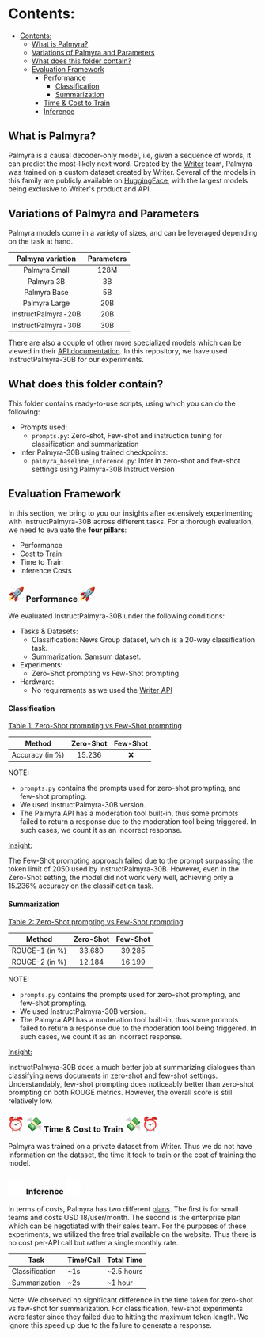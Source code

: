 # Contents:

- [Contents:](#contents)
	- [What is Palmyra?](#what-is-palmyra)
	- [Variations of Palmyra and Parameters](#variations-of-palmyra-and-parameters)
	- [What does this folder contain?](#what-does-this-folder-contain)
	- [Evaluation Framework](#evaluation-framework)
		- [ Performance ](#-performance-)
			- [Classification](#classification)
			- [Summarization](#summarization)
		- [  Time \& Cost to Train  ](#--time--cost-to-train--)
		- [ Inference ](#-inference-)

## What is Palmyra? 

Palmyra is a causal decoder-only model, i.e, given a sequence of words, it can predict the most-likely next word. Created by the [Writer](https://writer.com/) team, Palmyra was trained on a custom dataset created by Writer. Several of the models in this family are publicly available on [HuggingFace](https://huggingface.co/Writer), with the largest models being exclusive to Writer's product and API.

## Variations of Palmyra and Parameters

Palmyra models come in a variety of sizes, and can be leveraged depending on the task at hand.

| Palmyra variation     | Parameters  	|
|:---------------------:|:-------------:|
| Palmyra Small			| 128M		  	|
| Palmyra 3B			| 3B			|
| Palmyra Base			| 5B			|
| Palmyra Large			| 20B			|
| InstructPalmyra-20B	| 20B			|
| InstructPalmyra-30B	| 30B			|

There are also a couple of other more specialized models which can be viewed in their [API documentation](https://dev.writer.com/docs/models). In this repository, we have used InstructPalmyra-30B for our experiments.

## What does this folder contain? 

This folder contains ready-to-use scripts, using which you can do the following:

* Prompts used:
	* ```prompts.py```: Zero-shot, Few-shot and instruction tuning for classification and summarization
* Infer Palmyra-30B using trained checkpoints:
	* ```palmyra_baseline_inference.py```: Infer in zero-shot and few-shot settings using Palmyra-30B Instruct version

## Evaluation Framework

In this section, we bring to you our insights after extensively experimenting with InstructPalmyra-30B across different tasks. For a thorough evaluation, we need to evaluate the __four pillars__:

* Performance
* Cost to Train
* Time to Train
* Inference Costs


### <img src="../assets/rocket.gif" width="32" height="32"/> Performance <img src="../assets/rocket.gif" width="32" height="32"/>

We evaluated InstructPalmyra-30B under the following conditions:

* Tasks & Datasets:
	* Classification: News Group dataset, which is a 20-way classification task.
	* Summarization: Samsum dataset. 
* Experiments:
	* Zero-Shot prompting vs Few-Shot prompting
* Hardware:
	* No requirements as we used the [Writer API](https://dev.writer.com/docs/quickstart)
	
#### Classification ####

<u> Table 1: Zero-Shot prompting vs Few-Shot prompting </u>

|Method          | Zero-Shot  | Few-Shot |
|:--------------:|:----------:|:--------:|
|Accuracy (in %) | 15.236     | :x:      |

NOTE: 

* ```prompts.py``` contains the prompts used for zero-shot prompting, and few-shot prompting.
* We used InstructPalmyra-30B version. 
* The Palmyra API has a moderation tool built-in, thus some prompts failed to return a response due to the moderation tool being triggered. In such cases, we count it as an incorrect response.

<u> Insight: </u>

The Few-Shot prompting approach failed due to the prompt surpassing the token limit of 2050 used by InstructPalmyra-30B. However, even in the Zero-Shot setting, the model did not work very well, achieving only a 15.236% accuracy on the classification task. 

#### Summarization ####

<u> Table 2: Zero-Shot prompting vs Few-Shot prompting </u>

|Method         | Zero-Shot  | Few-Shot  |
|:-------------:|:----------:|:---------:|
|ROUGE-1 (in %) | 33.680     | 39.285    |
|ROUGE-2 (in %) | 12.184     | 16.199    |

NOTE: 

* ```prompts.py``` contains the prompts used for zero-shot prompting, and few-shot prompting.
* We used InstructPalmyra-30B version. 
* The Palmyra API has a moderation tool built-in, thus some prompts failed to return a response due to the moderation tool being triggered. In such cases, we count it as an incorrect response.

<u> Insight: </u>

InstructPalmyra-30B does a much better job at summarizing dialogues than classifying news documents in zero-shot and few-shot settings. Understandably, few-shot prompting does noticeably better than zero-shot prompting on both ROUGE metrics. However, the overall score is still relatively low.


### <img src="../assets/time.gif" width="32" height="32"/> <img src="../assets/money.gif" width="32" height="32"/> Time & Cost to Train <img src="../assets/money.gif" width="32" height="32"/> <img src="../assets/time.gif" width="32" height="32"/>

Palmyra was trained on a private dataset from Writer. Thus we do not have information on the dataset, the time it took to train or the cost of training the model.

### <img src="../assets/progress.gif" width="32" height="32"/> Inference <img src="../assets/progress.gif" width="32" height="32"/>

In terms of costs, Palmyra has two different [plans](https://writer.com/plans/). The first is for small teams and costs USD 18/user/month. The second is the enterprise plan which can be negotiated with their sales team. For the purposes of these experiments, we utilized the free trial available on the website. Thus there is no cost per-API call but rather a single monthly rate. 

| Task           	| Time/Call 	| Total Time 	|
|----------------	|-----------	|------------	|
| Classification 	| ~1s       	| ~2.5 hours 	|
| Summarization  	| ~2s       	| ~1 hour    	|

Note: We observed no significant difference in the time taken for zero-shot vs few-shot for summarization. For classification, few-shot experiments were faster since they failed due to hitting the maximum token length. We ignore this speed up due to the failure to generate a response.